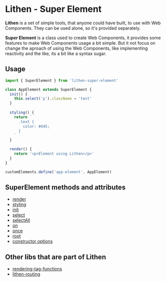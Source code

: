 # Lithen - Super Element

**Lithen** is a set of simple tools, that anyone could have built, to use with Web Components. They can be used alone, so it's provided separately.

**Super Element** is a class used to create Web Components, it provides some features to make Web Components usage a bit simple. But it not focus on change the aproach of using the Web Components, like implementing reactivity and the like, its a bit like a syntax sugar.

## Usage
```ts
import { SuperElement } from 'lithen-super-element'

class AppElement extends SuperElement {
  init() {
    this.select('p').className = 'text'
  }
  
  styling() {
    return `
      .text {
        color: #d45;
      }
    `
  }

  render() {
    return '<p>Element using Lithen</p>'
  }
}

customElements.define('app-element', AppElement)
```

## SuperElement methods and attributes
- [render](./docs/render.md)
- [styling](./docs/styling.md)
- [init](./docs/init.md)
- [select](./docs/select.md)
- [selectAll](./docs/selectAll.md)
- [on](./docs/on.md)
- [once]()
- [root]()
- [constructor options]()


## Other libs that are part of Lithen
- [rendering-tag-functions](https://www.npmjs.com/package/rendering-tag-functions)
- [lithen-routing](https://www.npmjs.com/package/lithen-router)
